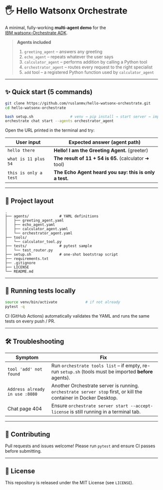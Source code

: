 # 🖐️ Hello Watsonx Orchestrate

A minimal, fully-working **multi-agent demo** for the  
[IBM watsonx-Orchestrate ADK](https://ibm.biz/wxo-adk-docs).

> **Agents included**
> 1. `greeting_agent` – answers any greeting  
> 2. `echo_agent` – repeats whatever the user says  
> 3. `calculator_agent` – performs addition by calling a Python tool  
> 4. `orchestrator_agent` – routes every request to the right specialist  
> 5. `add` tool – a registered Python function used by `calculator_agent`

---

## ✨ Quick start (5 commands)

```bash
git clone https://github.com/ruslanmv/hello-watsonx-orchestrate.git
cd hello-watsonx-orchestrate

bash setup.sh                 # venv → pip install → start server → import all
orchestrate chat start --agents orchestrator_agent
````

Open the URL printed in the terminal and try:

| User input            | Expected answer (agent path)                           |
| --------------------- | ------------------------------------------------------ |
| `hello there`         | **Hello! I am the Greeting Agent.** (greeter)          |
| `what is 11 plus 54`  | **The result of 11 + 54 is 65.** (calculator ➜ tool)   |
| `this is only a test` | **The Echo Agent heard you say: this is only a test.** |

---

## 📂 Project layout

```
.
├── agents/              # YAML definitions
│   ├── greeting_agent.yaml
│   ├── echo_agent.yaml
│   ├── calculator_agent.yaml
│   └── orchestrator_agent.yaml
├── tools/
│   └── calculator_tool.py
├── tests/               # pytest sample
│   └── test_router.py
├── setup.sh             # one-shot bootstrap script
├── requirements.txt
├── .gitignore
├── LICENSE
└── README.md
```

---

## 🧪 Running tests locally

```bash
source venv/bin/activate             # if not already
pytest -q
```

CI (GitHub Actions) automatically validates the YAML and runs the same tests on every push / PR.

---

## 🛠 Troubleshooting

| Symptom                        | Fix                                                                                                              |
| ------------------------------ | ---------------------------------------------------------------------------------------------------------------- |
| `tool 'add' not found`         | Run `orchestrate tools list` – if empty, re-run `setup.sh` (tools must be imported **before** agents).           |
| `Address already in use :8080` | Another Orchestrate server is running. `orchestrate server stop` first, or kill the container in Docker Desktop. |
| Chat page 404                  | Ensure `orchestrate server start --accept-license` is still running in a terminal tab.                           |

---

## 🤝 Contributing

Pull requests and issues welcome! Please run `pytest` and ensure CI passes before submitting.

---

## 📝 License

This repository is released under the MIT License (see `LICENSE`).
